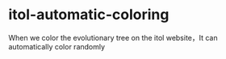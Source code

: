 # itol-automatic-coloring
When we color the evolutionary tree on the itol website，It can automatically color randomly
